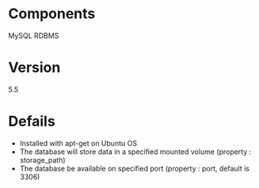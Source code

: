 
Components
==========

MySQL RDBMS

Version
=======

5.5

Defails
=======

- Installed with apt-get on Ubuntu OS
- The database will store data in a specified mounted volume (property : storage_path)
- The database be available on specified port (property : port, default is 3306)
